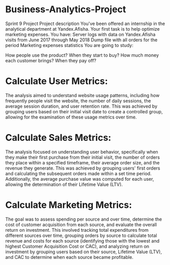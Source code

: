 # Business-Analytics-Project
Sprint 9 Project
Project description
You've been offered an internship in the analytical department at Yandex.Afisha. Your first task is to help optimize marketing expenses. 
You have:
Server logs with data on Yandex.Afisha visits from June 2017 through May 2018
Dump file with all orders for the period
Marketing expenses statistics
You are going to study: 

  How people use the product?
  When they start to buy?
  How much money each customer brings?
  When they pay off?

# Calculate User Metrics: 
  The analysis aimed to understand website usage patterns, including how frequently people visit the website, the number of daily sessions, the average session duration, and user retention rate. This was achieved by grouping users based on their initial visit date to create a controlled group, allowing for the examination of these usage metrics over time. 

# Calculate Sales Metrics:
  The analysis focused on understanding user behavior, specifically when they make their first purchase from their initial visit, the number of orders they place within a specified timeframe, their average order size, and the revenue they generate. This was achieved by grouping users' first orders and calculating the subsequent orders made within a set time period. Additionally, the average purchase value was computed for each user, allowing the determination of their Lifetime Value (LTV).

# Calculate Marketing Metrics: 
  The goal was to assess spending per source and over time, determine the cost of customer acquisition from each source, and evaluate the overall return on investment. This involved tracking total expenditures from different sources over time, grouping orders by source to calculate total revenue and costs for each source (identifying those with the lowest and highest Customer Acquisition Cost or CAC), and analyzing return on investment by grouping users based on their source, Lifetime Value (LTV), and CAC to determine when each source became profitable.
